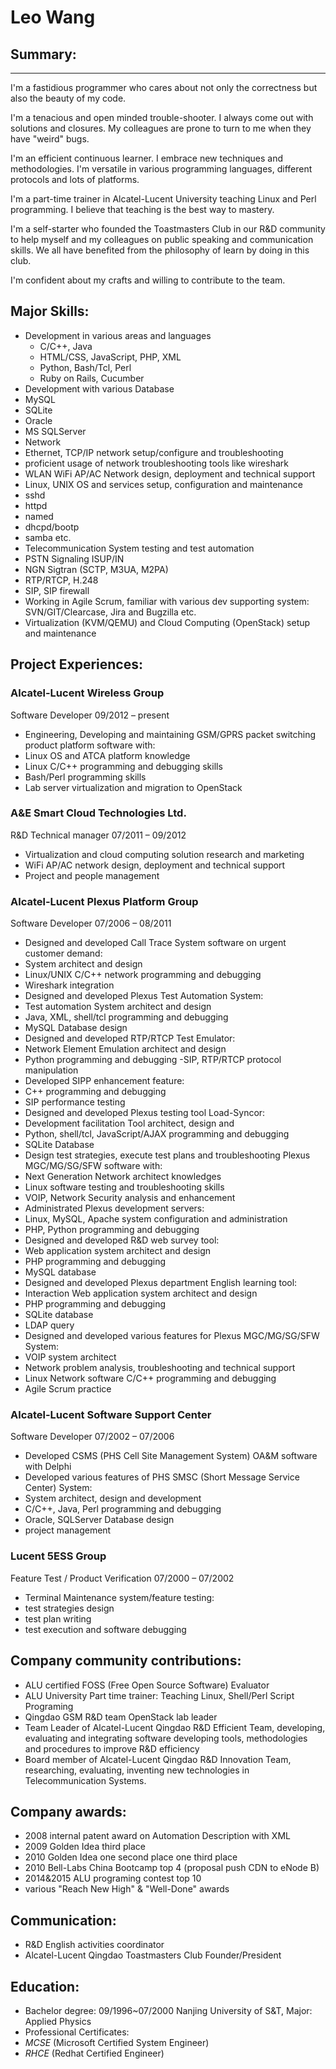 # Leo Wang
## Summary:
--------------------------------------------------------------
I'm a fastidious programmer who cares about not only the correctness but also the beauty of my code.

I'm a tenacious and open minded trouble-shooter. I always come out with solutions and closures. My colleagues are prone to turn to me when they have "weird" bugs.

I'm an efficient continuous learner. I embrace new techniques and methodologies. I'm versatile in various programming languages, different protocols and lots of platforms.

I'm a part-time trainer in Alcatel-Lucent University teaching Linux and Perl programming. I believe that teaching is the best way to mastery.

I'm a self-starter who founded the Toastmasters Club in our R&D community to help myself and my colleagues on public speaking and communication skills. We all have benefited from the philosophy of learn by doing in this club.

I'm confident about my crafts and willing to contribute to the team.

## Major Skills:
- Development in various areas and languages
  -	C/C++, Java 
  -	HTML/CSS, JavaScript, PHP, XML
  -	Python, Bash/Tcl, Perl
  -	Ruby on Rails, Cucumber
-	Development with various Database
  -	MySQL
  -	SQLite
  -	Oracle
  -	MS SQLServer
-	Network
  -	Ethernet, TCP/IP network setup/configure and troubleshooting
  -	proficient usage of network troubleshooting tools like wireshark
  -	WLAN WiFi AP/AC Network design, deployment and technical support
-	Linux, UNIX OS and services setup, configuration and maintenance
  -	sshd
  -	httpd
  -	named
  -	dhcpd/bootp
  -	samba etc. 
-	Telecommunication System testing and test automation
  -	PSTN Signaling ISUP/IN
  -	NGN Sigtran (SCTP, M3UA, M2PA)
  -	RTP/RTCP, H.248
  -	SIP, SIP firewall
-	Working in Agile Scrum, familiar with various dev supporting system: SVN/GIT/Clearcase, Jira and Bugzilla etc.
-	Virtualization (KVM/QEMU) and Cloud Computing (OpenStack) setup and maintenance

## Project Experiences:

### Alcatel-Lucent Wireless Group
  Software Developer							09/2012 – present

-	Engineering, Developing and maintaining GSM/GPRS packet switching product platform software with:
  -	Linux OS and ATCA platform knowledge
  -	Linux C/C++ programming and debugging skills
  -	Bash/Perl programming skills
  -	Lab server virtualization and migration to OpenStack

### A&E Smart Cloud Technologies Ltd.
  R&D Technical manager  						07/2011 – 09/2012 

-	Virtualization and cloud computing solution research and marketing
-	WiFi AP/AC network design, deployment and technical support
-	Project and people management

### Alcatel-Lucent Plexus Platform Group
  Software Developer							07/2006 – 08/2011

-	Designed and developed Call Trace System software on urgent customer demand:
  -	System architect and design
  -	Linux/UNIX C/C++ network programming and debugging
  -	Wireshark integration
-	Designed and developed Plexus Test Automation System:
  -	Test automation System architect and design
  -	Java, XML, shell/tcl programming and debugging
  -	MySQL Database design
-	Designed and developed RTP/RTCP Test Emulator:
  -	Network Element Emulation architect and design
  -	Python programming and debugging
  -SIP, RTP/RTCP protocol manipulation
-	Developed SIPP enhancement feature:
  -	C++ programming and debugging
  -	SIP performance testing
-	Designed and developed Plexus testing tool Load-Syncor:
  -	Development facilitation Tool architect,  design and 
  -	Python, shell/tcl, JavaScript/AJAX programming and debugging
  -	SQLite Database
-	Design test strategies, execute test plans and troubleshooting Plexus MGC/MG/SG/SFW software with:
  -	Next Generation Network architect knowledges
  -	Linux software testing and troubleshooting skills
  -	VOIP, Network Security analysis and enhancement
-	Administrated Plexus development servers:
  -	Linux, MySQL, Apache system configuration and administration
  -	PHP, Python programming and debugging
-	Designed and developed R&D web survey tool:
  -	Web application system architect and design
  -	PHP programming and debugging
  -	MySQL database
-	Designed and developed Plexus department English learning tool:
  -	Interaction Web application system architect and design
  -	PHP programming and debugging
  -	SQLite database
  -	LDAP query
-	Designed and developed various features for Plexus MGC/MG/SG/SFW System:
  -	VOIP system architect
  -	Network problem analysis, troubleshooting and technical support
  -	Linux Network software C/C++ programming and debugging
  -	Agile Scrum practice

### Alcatel-Lucent Software Support Center
  Software Developer							07/2002 – 07/2006 

-	Developed CSMS (PHS Cell Site Management System) OA&M software with Delphi
-	Developed various features of PHS SMSC (Short Message Service Center) System:
  -	System architect, design and development
  -	C/C++,  Java, Perl programming and debugging
  - Oracle, SQLServer Database design
  -	project management

### Lucent 5ESS Group
  Feature Test / Product Verification						07/2000 – 07/2002
-	Terminal Maintenance system/feature testing:
-	test strategies design
-	test plan writing
-	test execution and software debugging 

## Company community contributions:

-	ALU certified FOSS (Free Open Source Software) Evaluator
-	ALU University Part time trainer: Teaching Linux, Shell/Perl Script Programing
-	Qingdao GSM R&D team OpenStack lab leader
-	Team Leader of Alcatel-Lucent Qingdao R&D Efficient Team, developing, evaluating and integrating software developing tools, methodologies and procedures to improve R&D efficiency
-	Board member of Alcatel-Lucent Qingdao R&D Innovation Team, researching, evaluating, inventing new technologies in Telecommunication Systems.

## Company awards:

-	2008 internal patent award on Automation Description with XML
-	2009 Golden Idea third place
-	2010 Golden Idea one second place one third place
-	2010 Bell-Labs China Bootcamp top 4 (proposal push CDN to eNode B)
-	2014&2015 ALU programing contest top 10
-	various "Reach New High" & "Well-Done" awards

## Communication:

-	R&D English activities coordinator
-	Alcatel-Lucent Qingdao Toastmasters Club Founder/President

## Education:

-	Bachelor degree:  09/1996~07/2000 Nanjing University of S&T, Major: Applied Physics
-	Professional Certificates:
  -	*MCSE* (Microsoft Certified System Engineer)
  -	*RHCE* (Redhat Certified Engineer)
